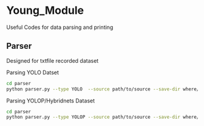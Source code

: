 # Young_Module

Useful Codes for data parsing and printing



## Parser

Designed for txtfile recorded dataset

Parsing YOLO Datset

```bash
cd parser
python parser.py --type YOLO  --source path/to/source --save-dir where/to/save/files
```

Parsing YOLOP/Hybridnets Dataset

```bash
cd parser
python parser.py --type YOLOP --source path/to/source --save-dir where/to/save/files
```
